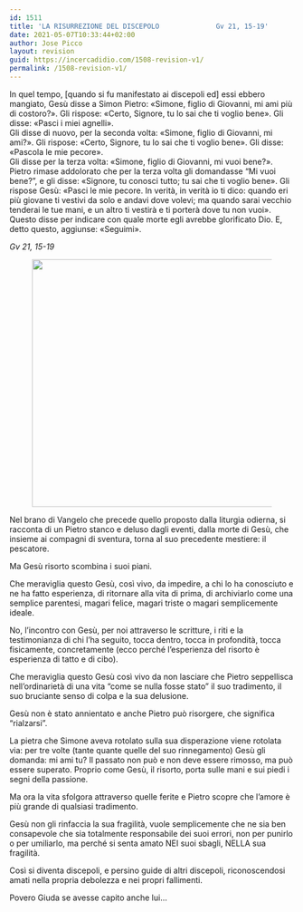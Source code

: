 ```yaml
---
id: 1511
title: 'LA RISURREZIONE DEL DISCEPOLO              Gv 21, 15-19'
date: 2021-05-07T10:33:44+02:00
author: Jose Picco
layout: revision
guid: https://incercadidio.com/1508-revision-v1/
permalink: /1508-revision-v1/
---
```

  
  
In quel tempo, [quando si fu manifestato ai discepoli ed] essi ebbero mangiato, Gesù disse a Simon Pietro: «Simone, figlio di Giovanni, mi ami più di costoro?». Gli rispose: «Certo, Signore, tu lo sai che ti voglio bene». Gli disse: «Pasci i miei agnelli».  
Gli disse di nuovo, per la seconda volta: «Simone, figlio di Giovanni, mi ami?». Gli rispose: «Certo, Signore, tu lo sai che ti voglio bene». Gli disse: «Pascola le mie pecore».  
Gli disse per la terza volta: «Simone, figlio di Giovanni, mi vuoi bene?». Pietro rimase addolorato che per la terza volta gli domandasse &#8220;Mi vuoi bene?&#8221;, e gli disse: «Signore, tu conosci tutto; tu sai che ti voglio bene». Gli rispose Gesù: «Pasci le mie pecore. In verità, in verità io ti dico: quando eri più giovane ti vestivi da solo e andavi dove volevi; ma quando sarai vecchio tenderai le tue mani, e un altro ti vestirà e ti porterà dove tu non vuoi».  
Questo disse per indicare con quale morte egli avrebbe glorificato Dio. E, detto questo, aggiunse: «Seguimi». 

<p class="has-text-align-right">
  <em>Gv 21, 15-19</em>
</p><figure class="wp-block-image size-large is-resized">

<img src="https://incercadidio.com/wp-content/uploads/2021/05/2.png" alt="" class="wp-image-1509" width="818" height="437" srcset="https://incercadidio.com/wp-content/uploads/2021/05/2.png 775w, https://incercadidio.com/wp-content/uploads/2021/05/2-300x160.png 300w, https://incercadidio.com/wp-content/uploads/2021/05/2-768x410.png 768w" sizes="(max-width: 818px) 100vw, 818px" /> </figure> 

Nel brano di Vangelo che precede quello proposto dalla liturgia odierna, si racconta di un Pietro stanco e deluso dagli eventi, dalla morte di Gesù, che insieme ai compagni di sventura, torna al suo precedente mestiere: il pescatore.

Ma Gesù risorto scombina i suoi piani.

Che meraviglia questo Gesù, così vivo, da impedire, a chi lo ha conosciuto e ne ha fatto esperienza, di ritornare alla vita di prima, di archiviarlo come una semplice parentesi, magari felice, magari triste o magari semplicemente ideale.

No, l&#8217;incontro con Gesù, per noi attraverso le scritture, i riti e la testimonianza di chi l&#8217;ha seguito, tocca dentro, tocca in profondità, tocca fisicamente, concretamente (ecco perché l&#8217;esperienza del risorto è esperienza di tatto e di cibo).

Che meraviglia questo Gesù così vivo da non lasciare che Pietro seppellisca nell&#8217;ordinarietà di una vita “come se nulla fosse stato” il suo tradimento, il suo bruciante senso di colpa e la sua delusione.

Gesù non è stato annientato e anche Pietro può risorgere, che significa “rialzarsi”.

La pietra che Simone aveva rotolato sulla sua disperazione viene rotolata via: per tre volte (tante quante quelle del suo rinnegamento) Gesù gli domanda: mi ami tu? Il passato non può e non deve essere rimosso, ma può essere superato. Proprio come Gesù, il risorto, porta sulle mani e sui piedi i segni della passione.

Ma ora la vita sfolgora attraverso quelle ferite e Pietro scopre che l&#8217;amore è più grande di qualsiasi tradimento. 

Gesù non gli rinfaccia la sua fragilità, vuole semplicemente che ne sia ben consapevole che sia totalmente responsabile dei suoi errori, non per punirlo o per umiliarlo, ma perché si senta amato NEI suoi sbagli, NELLA sua fragilità. 

Così si diventa discepoli, e persino guide di altri discepoli, riconoscendosi amati nella propria debolezza e nei propri fallimenti.

Povero Giuda se avesse capito anche lui&#8230;